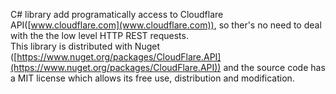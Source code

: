 C# library add programatically access to Cloudflare API([www.cloudflare.com](www.cloudflare.com)), so ther's no need to deal with the the low level HTTP REST requests.  
This library is distributed with Nuget ([https://www.nuget.org/packages/CloudFlare.API](https://www.nuget.org/packages/CloudFlare.API)) and the source code has a MIT license which allows its free use, distribution and modification.